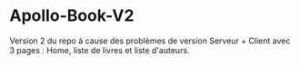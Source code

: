 ﻿# Apollo-Book-V2

Version 2 du repo à cause des problèmes de version
Serveur + Client avec 3 pages : Home, liste de livres et liste d'auteurs.
